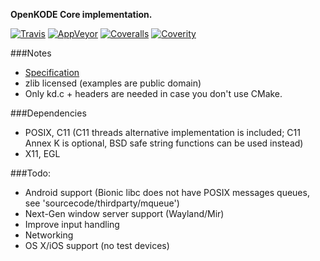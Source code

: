 **OpenKODE Core implementation.**

[![Travis](https://img.shields.io/travis/h-s-c/libKD.svg)](https://travis-ci.org/h-s-c/libKD)
[![AppVeyor](https://img.shields.io/badge/build-unknown-lightgrey.svg)](https://ci.appveyor.com/project/h-s-c/libkd)
[![Coveralls](https://img.shields.io/coveralls/h-s-c/libKD.svg)](https://coveralls.io/r/h-s-c/libKD)
[![Coverity](https://scan.coverity.com/projects/3798/badge.svg)](https://scan.coverity.com/projects/3798)

###Notes
-   [Specification](https://www.khronos.org/registry/kode/)
-   zlib licensed (examples are public domain)
-   Only kd.c + headers are needed in case you don't use CMake.

###Dependencies
-   POSIX, C11 (C11 threads alternative implementation is included; 
    C11 Annex K is optional, BSD safe string functions can be used instead)
-   X11, EGL

###Todo:
-   Android support (Bionic libc does not have POSIX messages queues, 
    see 'sourcecode/thirdparty/mqueue')
-   Next-Gen window server support (Wayland/Mir)
-   Improve input handling
-   Networking
-   OS X/iOS support (no test devices)